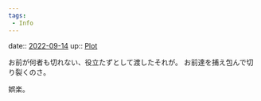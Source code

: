 ```yaml
---
tags:
 - Info
---
```


date:: [2022-09-14](Daily_Note/2022-09-14.md)
up:: [Plot](Bar/Novel/Chaos/Plot.md)

お前が何者も切れない、役立たずとして渡したそれが。
お前達を捕え包んで切り裂くのさ。

娯楽。